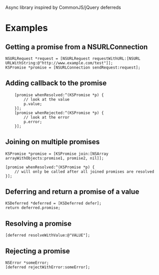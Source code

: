 Async library inspired by CommonJS/jQuery deferreds

# Examples

## Getting a promise from a NSURLConnection

    NSURLRequest *request = [NSURLRequest requestWithURL:[NSURL URLWithString:@"http://www.example.com/test"]];
    KSPromise *promise = [NSURLConnection sendRequest:request];

## Adding callback to the promise

        [promise whenResolved:^(KSPromise *p) {
            // look at the value
            p.value; 
        }];
        [promise whenRejected:^(KSPromise *p) {
            // look at the error
            p.error; 
        }];

## Joining on multiple promises

    KSPromise *promise = [KSPromise join:[NSArray arrayWithObjects:promise1, promise2, nil]];

    [promise whenResolved:^(KSPromise *p) {
        // will only be called after all joined promises are resolved
    }];

## Deferring and return a promise of a value
    KSDeferred *deferred = [KSDeferred defer];
    return deferred.promise;

## Resolving a promise
    [deferred resolveWithValue:@"VALUE"];

## Rejecting a promise
    NSError *someError;
    [deferred rejectWithError:someError];
